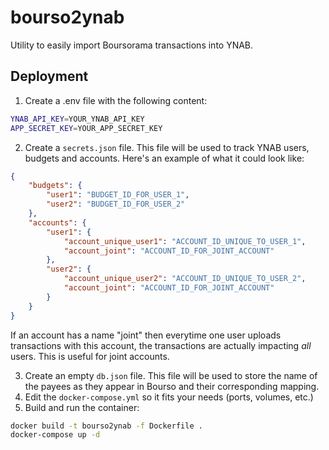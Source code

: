 # bourso2ynab
Utility to easily import Boursorama transactions into YNAB.

## Deployment

1. Create a .env file with the following content:
```bash
YNAB_API_KEY=YOUR_YNAB_API_KEY
APP_SECRET_KEY=YOUR_APP_SECRET_KEY
```
2. Create a `secrets.json` file. This file will be used to track YNAB users, budgets and accounts. Here's an example of what it could look like:
```json
{
    "budgets": {
        "user1": "BUDGET_ID_FOR_USER_1",
        "user2": "BUDGET_ID_FOR_USER_2"
    },
    "accounts": {
        "user1": {
            "account_unique_user1": "ACCOUNT_ID_UNIQUE_TO_USER_1",
            "account_joint": "ACCOUNT_ID_FOR_JOINT_ACCOUNT"
        },
        "user2": {
            "account_unique_user2": "ACCOUNT_ID_UNIQUE_TO_USER_2",
            "account_joint": "ACCOUNT_ID_FOR_JOINT_ACCOUNT"
        }
    }
}
```  

If an account has a name "joint" then everytime one user uploads transactions with this account, the transactions are actually impacting _all_ users. This is useful for joint accounts.

3. Create an empty `db.json` file. This file will be used to store the name of the payees as they appear in Bourso and their corresponding mapping.
4. Edit the `docker-compose.yml` so it fits your needs (ports, volumes, etc.)
5. Build and run the container:
```bash
docker build -t bourso2ynab -f Dockerfile .
docker-compose up -d
```